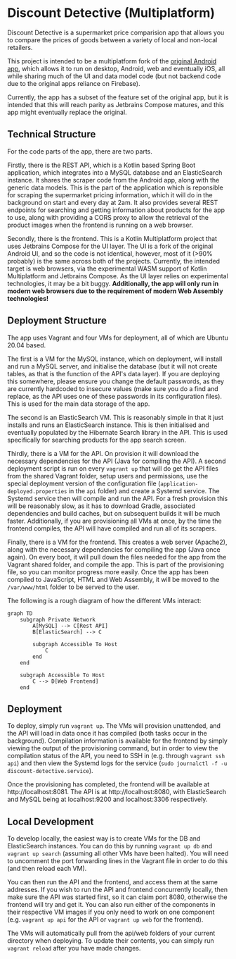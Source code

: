 # Discount Detective (Multiplatform)
Discount Detective is a supermarket price comparision app that allows you to compare the prices of goods between a variety of local and non-local retailers.

This project is intended to be a multiplatform fork of the [original Android app](https://github.com/SheaSmith/discount-detective), which allows it to run on desktop, Android, web and eventually iOS, all while sharing much of the UI and data model code (but not backend code due to the original apps reliance on Firebase).

Currently, the app has a subset of the feature set of the original app, but it is intended that this will reach parity as Jetbrains Compose matures, and this app might eventually replace the original.

## Technical Structure
For the code parts of the app, there are two parts.

Firstly, there is the REST API, which is a Kotlin based Spring Boot application, which integrates into a MySQL database and an ElasticSearch instance. It shares the scraper code from the Android app, along with the generic data models. This is the part of the application which is reponsible for scraping the supermarket pricing information, which it will do in the background on start and every day at 2am. It also provides
several REST endpoints for searching and getting information about products for the app to use, along with providing a CORS proxy to allow the retrieval of the product images when the frontend is running on a web
browser.

Secondly, there is the frontend. This is a Kotlin Multiplatform project that uses Jetbrains Compose for the UI layer. The UI is a fork of the original Android UI, and so the code is not identical, however, most of it (>90% probably) is the same across both of the projects. Currently, the intended target is web browsers, via the experimental WASM support of Kotlin Multiplatform and Jetbrains Compose. As the UI layer relies on experimental technologies, it may be a bit buggy. **Additionally, the app will only run in modern web browsers due to the requirement of modern Web Assembly technologies!**

## Deployment Structure
The app uses Vagrant and four VMs for deployment, all of which are Ubuntu 20.04 based.

The first is a VM for the MySQL instance, which on deployment, will install and run a MySQL server, and initialise the database (but it will not create tables, as that is the function of the API's data layer). If you are deploying this somewhere, please ensure you change the default passwords, as they are currently hardcoded to insecure values (make sure you do a find and replace, as the API uses one of these passwords in its configuration files). This is used for the main data storage of the app.

The second is an ElasticSearch VM. This is reasonably simple in that it just installs and runs an ElasticSearch instance. This is then initialised and eventually populated by the Hibernate Search library in the API. This is used specifically for searching products for the app search screen.

Thirdly, there is a VM for the API. On provision it will download the necessary dependencies for the API (Java for compiling the API). A second deployment script is run on every `vagrant up` that will do get the API files from the shared Vagrant folder, setup users and permissions, use the special deployment version of the configuration file (`application-deployed.properties` in the `api` folder) and create a Systemd service. The Systemd service then will compile and run the API. For a fresh provision this will be reasonably slow, as it has to download Gradle, associated dependencies and build caches, but on subsequent builds it will be much faster. Additionally, if you are provisioning all VMs at once, by the time the frontend compiles, the API will have compiled and run all of its scrapers.

Finally, there is a VM for the frontend. This creates a web server (Apache2), along with the necessary dependencies for compiling the app (Java once again). On every boot, it will pull down the files needed for the app from the Vagrant shared folder, and compile the app. This is part of the provisioning file, so you can monitor progress more easily. Once the app has been compiled to JavaScript, HTML and Web Assembly, it will be moved to the `/var/www/html` folder to be served to the user.

The following is a rough diagram of how the different VMs interact:
```mermaid
graph TD
    subgraph Private Network
        A[MySQL] --> C[Rest API]
        B[ElasticSearch] --> C

        subgraph Accessible To Host
            C
        end
    end

    subgraph Accessible To Host
        C --> D[Web Frontend]
    end
```

## Deployment
To deploy, simply run `vagrant up`. The VMs will provision unattended, and the API will load in data once it has compiled (both tasks occur in the background). Compilation information is available for the frontend by simply viewing the output of the provisioning command, but in order to view the compilation status of the API, you need to SSH in (e.g. through `vagrant ssh api`) and then view the Systemd logs for the service (`sudo journalctl -f -u discount-detective.service`).

Once the provisioning has completed, the frontend will be available at http://localhost:8081. The API is at http://localhost:8080, with ElasticSearch and MySQL being at localhost:9200 and localhost:3306 respectively.

## Local Development
To develop locally, the easiest way is to create VMs for the DB and ElasticSearch instances. You can do this by running `vagrant up db` and `vagrant up search` (assuming all other VMs have been halted). You will need to uncomment the port forwarding lines in the Vagrant file in order to do this (and then reload each VM).

You can then run the API and the frontend, and access them at the same addresses. If you wish to run the API and frontend concurrently locally, then make sure the API was started first, so it can claim port 8080, otherwise the frontend will try and get it. You can also run either of the components in their respective VM images if you only need to work on one component (e.g. `vagrant up api` for the API or `vagrant up web` for the frontend).

The VMs will automatically pull from the api/web folders of your current directory when deploying. To update their contents, you can simply run `vagrant reload` after you have made changes.